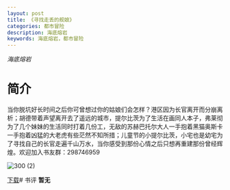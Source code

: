 ```yaml
---
layout: post
title: 《寻找走丢的舰娘》
categories: 都市冒险
description: 海底熔岩
keywords: 海底熔岩，都市冒险
---
```

*海底熔岩*

# 简介

当你脱坑好长时间之后你可曾想过你的姑娘们会怎样？港区因为长官离开而分崩离析；胡德带着声望离开去了遥远的城市，提尔比茨为了生活在画同人本子，弗莱彻为了几个妹妹的生活同时打着几份工，无敌的苏赫巴托尔大人一手抱着黑猫奥斯卡一手抱着凶猛的大老虎有些茫然不知所措；儿童节的小提尔比茨，小宅也是幼宅为了寻找自己的长官走遍千山万水，当你感受到那份心情之后只想再重建那份曾经辉煌。欢迎加入书友群：298746959

![300 (2)](http://tva4.sinaimg.cn/large/008dGP0Fgy1gtxffdwabfj308c0b475v.jpg)

[下载](https://link.jscdn.cn/1drv/aHR0cHM6Ly8xZHJ2Lm1zL3QvcyFBaGU2R2dNWmVFb2poRnJZTTBLM2syTlZnYnFHP2U9UkdGVUVF.txt)# 书评
**暂无**